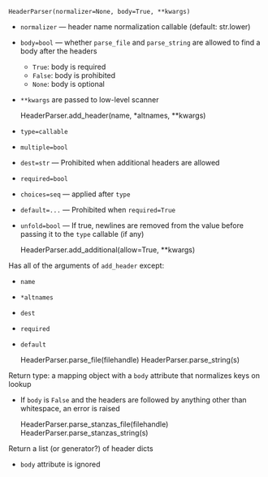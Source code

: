     HeaderParser(normalizer=None, body=True, **kwargs)

- `normalizer` — header name normalization callable (default: str.lower)
- `body=bool` — whether `parse_file` and `parse_string` are allowed to find a
  body after the headers
    - `True`: body is required
    - `False`: body is prohibited
    - `None`: body is optional
- `**kwargs` are passed to low-level scanner


    HeaderParser.add_header(name, *altnames, **kwargs)

- `type=callable`
- `multiple=bool`
- `dest=str` — Prohibited when additional headers are allowed
- `required=bool`
- `choices=seq` — applied after `type`
- `default=...` — Prohibited when `required=True`
- `unfold=bool` — If true, newlines are removed from the value before passing
  it to the `type` callable (if any)


    HeaderParser.add_additional(allow=True, **kwargs)

Has all of the arguments of `add_header` except:

- `name`
- `*altnames`
- `dest`
- `required`
- `default`


    HeaderParser.parse_file(filehandle)
    HeaderParser.parse_string(s)

Return type: a mapping object with a `body` attribute that normalizes keys on
lookup

- If `body` is `False` and the headers are followed by anything other than
  whitespace, an error is raised


    HeaderParser.parse_stanzas_file(filehandle)
    HeaderParser.parse_stanzas_string(s)

Return a list (or generator?) of header dicts

- `body` attribute is ignored
